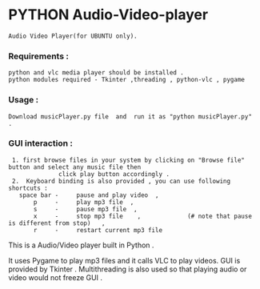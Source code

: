# PYTHON Audio-Video-player
    Audio Video Player(for UBUNTU only).
### Requirements : 
    python and vlc media player should be installed .
    python modules required - Tkinter ,threading , python-vlc , pygame 
### Usage :
    Download musicPlayer.py file  and  run it as "python musicPlayer.py"  . 

### GUI interaction :
     1. first browse files in your system by clicking on "Browse file" button and select any music file then 
                  click play button accordingly .
     2.  Keyboard binding is also provided , you can use following shortcuts :
       space bar -     pause and play video  ,
           p     -     play mp3 file  ,
           s     -     pause mp3 file  ,
           x     -     stop mp3 file    ,             (# note that pause is different from stop)   ,
           r     -     restart current mp3 file 

This is a Audio/Video player built in Python  .

It uses Pygame to play mp3 files and it calls VLC  to play videos.
GUI is provided by  Tkinter . 
Multithreading is also used so that playing audio or video would not freeze GUI . 


       
